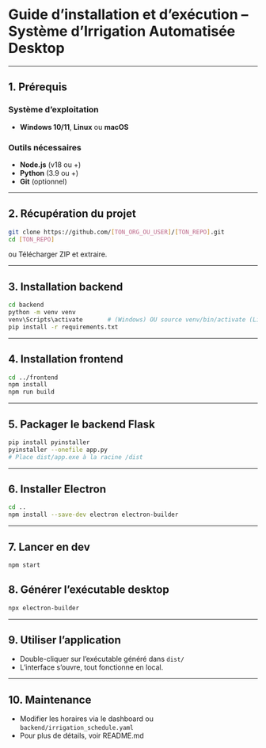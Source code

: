 # Guide d’installation et d’exécution – Système d’Irrigation Automatisée Desktop

---

## 1. Prérequis

### Système d’exploitation
- **Windows 10/11**, **Linux** ou **macOS**

### Outils nécessaires
- **Node.js** (v18 ou +)
- **Python** (3.9 ou +)
- **Git** (optionnel)

---

## 2. Récupération du projet

```sh
git clone https://github.com/[TON_ORG_OU_USER]/[TON_REPO].git
cd [TON_REPO]
```
ou Télécharger ZIP et extraire.

---

## 3. Installation backend

```sh
cd backend
python -m venv venv
venv\Scripts\activate       # (Windows) OU source venv/bin/activate (Linux/macOS)
pip install -r requirements.txt
```

---

## 4. Installation frontend

```sh
cd ../frontend
npm install
npm run build
```

---

## 5. Packager le backend Flask

```sh
pip install pyinstaller
pyinstaller --onefile app.py
# Place dist/app.exe à la racine /dist
```

---

## 6. Installer Electron

```sh
cd ..
npm install --save-dev electron electron-builder
```

---

## 7. Lancer en dev

```sh
npm start
```

## 8. Générer l’exécutable desktop

```sh
npx electron-builder
```

---

## 9. Utiliser l’application

- Double-cliquer sur l’exécutable généré dans `dist/`
- L’interface s’ouvre, tout fonctionne en local.

---

## 10. Maintenance

- Modifier les horaires via le dashboard ou `backend/irrigation_schedule.yaml`
- Pour plus de détails, voir README.md